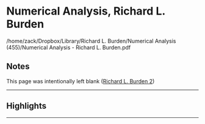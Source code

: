 # Numerical Analysis, Richard L. Burden
/home/zack/Dropbox/Library/Richard L. Burden/Numerical Analysis (455)/Numerical Analysis - Richard L. Burden.pdf
## Notes
This page was intentionally left blank (<a href="file:////home/zack/Dropbox/Library/Richard L. Burden/Numerical Analysis (455)/Numerical Analysis - Richard L. Burden.pdf#page=2" target="_blank">Richard L. Burden 2</a>)</p><hr>
## Highlights
<hr>
